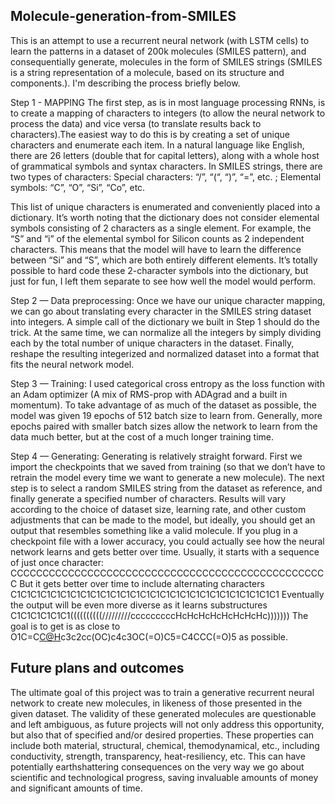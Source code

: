 ## Molecule-generation-from-SMILES

This is an attempt to use a recurrent neural network (with LSTM cells) to learn the patterns in a dataset of 200k molecules (SMILES pattern), and consequentially generate, molecules in the form of SMILES strings (SMILES is a string representation of a molecule, based on its structure and components.). I'm describing the process briefly below.

Step 1 - MAPPING
The first step, as is in most language processing RNNs, is to create a mapping of characters to integers (to allow the neural network to process the data) and vice versa (to translate results back to characters).The easiest way to do this is by creating a set of unique characters and enumerate each item. In a natural language like English, there are 26 letters (double that for capital letters), along with a whole host of grammatical symbols and syntax characters. In SMILES strings, there are two types of characters: Special characters: “/”, “(“, “)”, “=”, etc. ; Elemental symbols: “C”, “O”, “Si”, “Co”, etc.

This list of unique characters is enumerated and conveniently placed into a dictionary.
It’s worth noting that the dictionary does not consider elemental symbols consisting of 2 characters as a single element. For example, the “S” and “i” of the elemental symbol for Silicon counts as 2 independent characters. This means that the model will have to learn the difference between “Si” and “S”, which are both entirely different elements. It’s totally possible to hard code these 2-character symbols into the dictionary, but just for fun, I left them separate to see how well the model would perform.

Step 2 — Data preprocessing:
Once we have our unique character mapping, we can go about translating every character in the SMILES string dataset into integers. A simple call of the dictionary we built in Step 1 should do the trick. At the same time, we can normalize all the integers by simply dividing each by the total number of unique characters in the dataset. Finally, reshape the resulting integerized and normalized dataset into a format that fits the neural network model.

Step 3 — Training:
I used categorical cross entropy as the loss function with an Adam optimizer (A mix of RMS-prop with ADAgrad and a built in momentum). To take advantage of as much of the dataset as possible, the model was given 19 epochs of 512 batch size to learn from. Generally, more epochs paired with smaller batch sizes allow the network to learn from the data much better, but at the cost of a much longer training time.

Step 4 — Generating:
Generating is relatively straight forward. First we import the checkpoints that we saved from training (so that we don’t have to retrain the model every time we want to generate a new molecule). The next step is to select a random SMILES string from the dataset as reference, and finally generate a specified number of characters.
Results will vary according to the choice of dataset size, learning rate, and other custom adjustments that can be made to the model, but ideally, you should get an output that resembles something like a valid molecule. If you plug in a checkpoint file with a lower accuracy, you could actually see how the neural network learns and gets better over time. Usually, it starts with a sequence of just once character:
CCCCCCCCCCCCCCCCCCCCCCCCCCCCCCCCCCCCCCCCCCCCCCCCCC
But it gets better over time to include alternating characters
C1C1C1C1C1C1C1C1C1C1C1C1C1C1C1C1C1C1C1C1C1C1C1C1C1C1C1
Eventually the output will be even more diverse as it learns substructures
C1C1C1C1C1C1((((((((((/////////cccccccccHcHcHcHcHcHcHcHc)))))))
The goal is to get is as close to
O1C=C[C@H]([C@H]1O2)c3c2cc(OC)c4c3OC(=O)C5=C4CCC(=O)5
as possible.

## Future plans and outcomes
The ultimate goal of this project was to train a generative recurrent neural network to create new molecules, in likeness of those presented in the given dataset. The validity of these generated molecules are questionable and left ambiguous, as future projects will not only address this opportunity, but also that of specified and/or desired properties. These properties can include both material, structural, chemical, themodynamical, etc., including conductivity, strength, transparency, heat-resiliency, etc. This can have potentially earthshattering consequences on the very way we go about scientific and technological progress, saving invaluable amounts of money and significant amounts of time.
